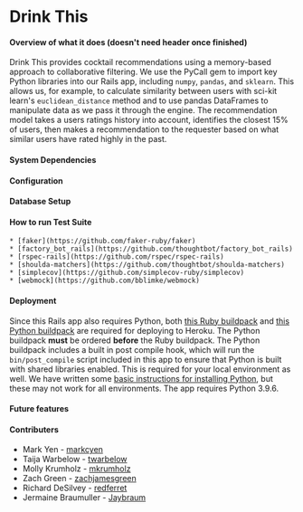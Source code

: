 # Drink This
<!-- logo here -->
<!-- badges here -->
<!-- badges for last commit, commit activity, state of the build, dependencies up to date -->

#### Overview of what it does (doesn't need header once finished)
<!-- features, example of the ML code, link to demo vid, link to wiki homepage -->
Drink This provides cocktail recommendations using a memory-based approach to collaborative filtering. We use the PyCall gem to import key Python libraries into our Rails app, including `numpy`, `pandas`, and `sklearn`. This allows us, for example, to calculate similarity between users with sci-kit learn's `euclidean_distance` method and to use pandas DataFrames to manipulate data as we pass it through the engine. The recommendation model takes a users ratings history into account, identifies the closest 15% of users, then makes a recommendation to the requester based on what similar users have rated highly in the past. 

#### System Dependencies
<!-- list of packages/gems etc that are used, link to wiki for this? -->

#### Configuration
<!-- cli to get project running, potentially file descriptions, maybe just link to wiki -->

#### Database Setup
<!-- also explain dataset? -->

#### How to run Test Suite
<!-- link to wiki -->
    * [faker](https://github.com/faker-ruby/faker)
    * [factory_bot_rails](https://github.com/thoughtbot/factory_bot_rails)
    * [rspec-rails](https://github.com/rspec/rspec-rails)
    * [shoulda-matchers](https://github.com/thoughtbot/shoulda-matchers)
    * [simplecov](https://github.com/simplecov-ruby/simplecov)
    * [webmock](https://github.com/bblimke/webmock)

#### Deployment
<!-- touch on the sadness that is ruby+python -->
Since this Rails app also requires Python, both [this Ruby buildpack](https://elements.heroku.com/buildpacks/heroku/heroku-buildpack-ruby) and [this Python buildpack](https://elements.heroku.com/buildpacks/heroku/heroku-buildpack-python) are required for deploying to Heroku. The Python buildpack **must** be ordered **before** the Ruby buildpack. The Python buildpack includes a built in post compile hook, which will run the `bin/post_compile` script included in this app to ensure that Python is built with shared libraries enabled. This is required for your local environment as well. We have written some [basic instructions for installing Python](https://github.com/drink-this/drink-this-backend/wiki/Python-pyenv-Installation), but these may not work for all environments. The app requires Python 3.9.6.

#### Future features

#### Contributers
<!-- each of us with links to github and linked in profiles -->
  * Mark Yen - [markcyen](https://github.com/markcyen)
  * Taija Warbelow - [twarbelow](https://github.com/twarbelow)
  * Molly Krumholz - [mkrumholz](https://github.com/mkrumholz)
  * Zach Green - [zachjamesgreen](https://github.com/zachjamesgreen)
  * Richard DeSilvey - [redferret](https://github.com/redferret)
  * Jermaine Braumuller - [Jaybraum](https://github.com/Jaybraum)
